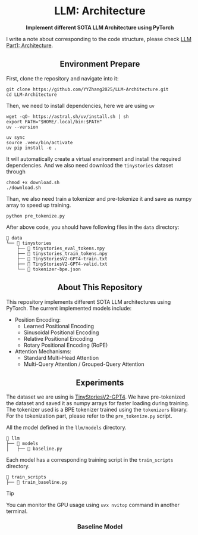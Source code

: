 <h1 align="center">LLM: Architecture</h1>
<p align="center"><b>Implement different SOTA LLM Architecture using PyTorch</b></p>

I write a note about corresponding to the code structure, please check [LLM Part1: Architecture](https://yuyang.info/posts/Blogs/LLM/LLM-Architecture/post.html).

<h2 align="center">Environment Prepare</h2>
First, clone the repository and navigate into it:

```Shell
git clone https://github.com/YYZhang2025/LLM-Architecture.git
cd LLM-Architecture
```

Then, we need to install dependencies, here we are using `uv`

```Shell
wget -qO- https://astral.sh/uv/install.sh | sh
export PATH="$HOME/.local/bin:$PATH"
uv --version

uv sync 
source .venv/bin/activate
uv pip install -e .
```

It will automatically create a virtual environment and install the required dependencies.
And we also need download the `tinystories` dataset through

```Shell
chmod +x download.sh
./download.sh
```

Than, we also need train a tokenizer and pre-tokenize it and save as numpy array to speed up training.
```Shell
python pre_tokenize.py
```

After above code, you should have following files in the `data` directory:
```Text 
📂 data  
└── 📂 tinystories  
    ├── 📄 tinystories_eval_tokens.npy  
    ├── 📄 tinystories_train_tokens.npy  
    ├── 📘 TinyStoriesV2-GPT4-train.txt  
    ├── 📘 TinyStoriesV2-GPT4-valid.txt  
    └── 🧩 tokenizer-bpe.json  
```



<h2 align="center">About This Repository</h2>

This repository implements different SOTA LLM architectures using PyTorch. The current implemented models include:
- Position Encoding:
  - Learned Positional Encoding
  - Sinusoidal Positional Encoding
  - Relative Positional Encoding 
  - Rotary Positional Encoding (RoPE)
- Attention Mechanisms:
  - Standard Multi-Head Attention
  - Multi-Query Attention / Grouped-Query Attention



<h2 align="center">Experiments</h2>

The dataset we are using is [TinyStoriesV2-GPT4](https://huggingface.co/datasets/roneneldan/TinyStories). We have pre-tokenized the dataset and saved it as numpy arrays for faster loading during training. The tokenizer used is a BPE tokenizer trained using the `tokenizers` library. For the tokenization part, please refer to the `pre_tokenize.py` script.

All the model defined in the `llm/models` directory. 


```Text
📂 llm
├── 📂 models
│   ├── 📂 baseline.py
```

Each model has a corresponding training script in the `train_scripts` directory.
```Text
📂 train_scripts
├── 📄 train_baseline.py
```

>[!TIP]
> You can monitor the GPU usage using `uvx nvitop` command in another terminal.

<h3 align="center">Baseline Model</h3>
